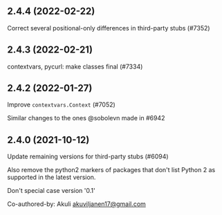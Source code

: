 ## 2.4.4 (2022-02-22)

Correct several positional-only differences in third-party stubs (#7352)

## 2.4.3 (2022-02-21)

contextvars, pycurl: make classes final (#7334)

## 2.4.2 (2022-01-27)

Improve `contextvars.Context` (#7052)

Similar changes to the ones @sobolevn made in #6942

## 2.4.0 (2021-10-12)

Update remaining versions for third-party stubs (#6094)

Also remove the python2 markers of packages that don't list Python 2
as supported in the latest version.

Don't special case version '0.1'

Co-authored-by: Akuli <akuviljanen17@gmail.com>

